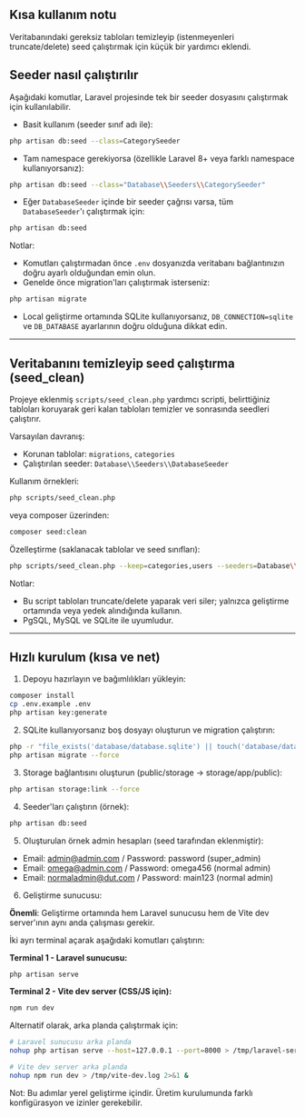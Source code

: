 ## Kısa kullanım notu

Veritabanındaki gereksiz tabloları temizleyip (istenmeyenleri truncate/delete) seed çalıştırmak için küçük bir yardımcı eklendi.

## Seeder nasıl çalıştırılır

Aşağıdaki komutlar, Laravel projesinde tek bir seeder dosyasını çalıştırmak için kullanılabilir.

-   Basit kullanım (seeder sınıf adı ile):

```bash
php artisan db:seed --class=CategorySeeder
```

-   Tam namespace gerekiyorsa (özellikle Laravel 8+ veya farklı namespace kullanıyorsanız):

```bash
php artisan db:seed --class="Database\\Seeders\\CategorySeeder"
```

-   Eğer `DatabaseSeeder` içinde bir seeder çağrısı varsa, tüm `DatabaseSeeder`'ı çalıştırmak için:

```bash
php artisan db:seed
```

Notlar:

-   Komutları çalıştırmadan önce `.env` dosyanızda veritabanı bağlantınızın doğru ayarlı olduğundan emin olun.
-   Genelde önce migration'ları çalıştırmak isterseniz:

```bash
php artisan migrate
```

-   Local geliştirme ortamında SQLite kullanıyorsanız, `DB_CONNECTION=sqlite` ve `DB_DATABASE` ayarlarının doğru olduğuna dikkat edin.

---

## Veritabanını temizleyip seed çalıştırma (seed_clean)

Projeye eklenmiş `scripts/seed_clean.php` yardımcı scripti, belirttiğiniz tabloları koruyarak geri kalan tabloları temizler ve sonrasında seedleri çalıştırır.

Varsayılan davranış:

-   Korunan tablolar: `migrations`, `categories`
-   Çalıştırılan seeder: `Database\\Seeders\\DatabaseSeeder`

Kullanım örnekleri:

```bash
php scripts/seed_clean.php
```

veya composer üzerinden:

```bash
composer seed:clean
```

Özelleştirme (saklanacak tablolar ve seed sınıfları):

```bash
php scripts/seed_clean.php --keep=categories,users --seeders=Database\\\\Seeders\\\\CategorySeeder,Database\\\\Seeders\\\\UserSeeder
```

Notlar:

-   Bu script tabloları truncate/delete yaparak veri siler; yalnızca geliştirme ortamında veya yedek alındığında kullanın.
-   PgSQL, MySQL ve SQLite ile uyumludur.

---

## Hızlı kurulum (kısa ve net)

1. Depoyu hazırlayın ve bağımlılıkları yükleyin:

```bash
composer install
cp .env.example .env
php artisan key:generate
```

2. SQLite kullanıyorsanız boş dosyayı oluşturun ve migration çalıştırın:

```bash
php -r "file_exists('database/database.sqlite') || touch('database/database.sqlite');"
php artisan migrate --force
```

3. Storage bağlantısını oluşturun (public/storage -> storage/app/public):

```bash
php artisan storage:link --force
```

4. Seeder'ları çalıştırın (örnek):

```bash
php artisan db:seed
```

5. Oluşturulan örnek admin hesapları (seed tarafından eklenmiştir):

-   Email: admin@admin.com / Password: password (super_admin)
-   Email: omega@admin.com / Password: omega456 (normal admin)
-   Email: normaladmin@dut.com / Password: main123 (normal admin)

6. Geliştirme sunucusu:

**Önemli**: Geliştirme ortamında hem Laravel sunucusu hem de Vite dev server'ının aynı anda çalışması gerekir.

İki ayrı terminal açarak aşağıdaki komutları çalıştırın:

**Terminal 1 - Laravel sunucusu:**

```bash
php artisan serve
```

**Terminal 2 - Vite dev server (CSS/JS için):**

```bash
npm run dev
```

Alternatif olarak, arka planda çalıştırmak için:

```bash
# Laravel sunucusu arka planda
nohup php artisan serve --host=127.0.0.1 --port=8000 > /tmp/laravel-serve.log 2>&1 &

# Vite dev server arka planda
nohup npm run dev > /tmp/vite-dev.log 2>&1 &
```

Not: Bu adımlar yerel geliştirme içindir. Üretim kurulumunda farklı konfigürasyon ve izinler gerekebilir.
